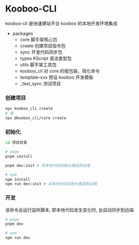 # Kooboo-CLI

kooboo-cli 是快速建站平台 kooboo 的本地开发环境集成

- packages
  - core 脚手架核心包
  - create 创建项目指令包
  - sync 开发代码同步包
  - types KScript 语法类型包
  - utils 脚手架工具包
  - kooboo_cli 对 core 的瘦包装，简化命令
  - template-xxx 预设 kooboo 开发模板
  - \_test_sync 测试项目

### 创建项目

```bash
npx kooboo_cli create
# 或
npx @kooboo_cli/core create
```

### 初始化

```bash
cd 项目目录

# pnpm
pnpm install

pnpm dev:init # 将本地代码初始化推送到远端

# npm
npm install
npm run dev:init # 将本地代码初始化推送到远端
```

### 开发

该命令会运行监听脚本, 即本地代码发生变化时, 会自动同步到远端

```bash
# pnpm
pnpm dev

# npm
npm run dev
```
